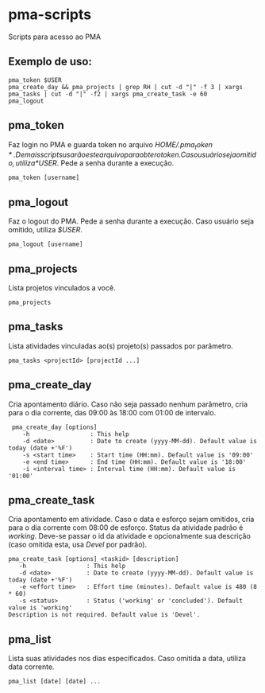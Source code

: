 pma-scripts
===========

Scripts para acesso ao PMA

Exemplo de uso:
---------------

    pma_token $USER
    pma_create_day && pma_projects | grep RH | cut -d "|" -f 3 | xargs pma_tasks | cut -d "|" -f2 | xargs pma_create_task -e 60
    pma_logout
    

pma_token
---------

Faz login no PMA e guarda token no arquivo *$HOME/.pma_token*. Demais scripts usarão este arquivo para obter o token.
Caso usuário seja omitido, utiliza *$USER*. Pede a senha durante a execução.

    pma_token [username]
    

pma_logout
---------

Faz o logout do PMA. Pede a senha durante a execução. Caso usuário seja omitido, utiliza *$USER*.

    pma_logout [username]

pma_projects
---------

Lista projetos vinculados a você.

    pma_projects

pma_tasks
---------

Lista atividades vinculadas ao(s) projeto(s) passados por parâmetro.

    pma_tasks <projectId> [projectId ...]

pma_create_day
--------------

Cria apontamento diário. Caso não seja passado nenhum parâmetro, cria para o dia corrente, das 09:00 às 18:00 com 01:00 de intervalo.

     pma_create_day [options]
        -h                 : This help
        -d <date>          : Date to create (yyyy-MM-dd). Default value is today (date +'%F')
        -s <start time>    : Start time (HH:mm). Default value is '09:00'
        -e <end time>      : End time (HH:mm). Default value is '18:00'
        -i <interval time> : Interval time (HH:mm). Default value is '01:00'
        
pma_create_task
---------------

Cria apontamento em atividade. Caso o data e esforço sejam omitidos, cria para o dia corrente com 08:00 de esforço. Status da atividade padrão é *working*.
Deve-se passar o id da atividade e opcionalmente sua descrição (caso omitida esta, usa *Devel* por padrão).

    pma_create_task [options] <taskid> [description]
       -h                 : This help
       -d <date>          : Date to create (yyyy-MM-dd). Default value is today (date +'%F')
       -e <effort time>   : Effort time (minutes). Default value is 480 (8 * 60)
       -s <status>        : Status ('working' or 'concluded'). Default value is 'working'
    Description is not required. Default value is 'Devel'.

pma_list
--------

Lista suas atividades nos dias especificados. Caso omitida a data, utiliza data corrente.

    pma_list [date] [date] ...
